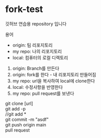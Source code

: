 # fork-test
깃허브 연습용 repository 입니다



용어
- origin: 팀 리포지토리
- my repo: 나의 리포지토리
- local: 컴퓨터의 로컬 디렉토리


1. origin: Branch를 만든다
2. origin: fork를 한다 - 내 리포지토리 만들어짐
3. my repo: url을 복사하여 local에 clone한다
4. local: 수정사항을 반영한다
5. my repo: pull request를 보낸다

git clone [url]  
git add -p  
  //git add *  
git commit -m "asdf"  
git push origin main  
pull request 
